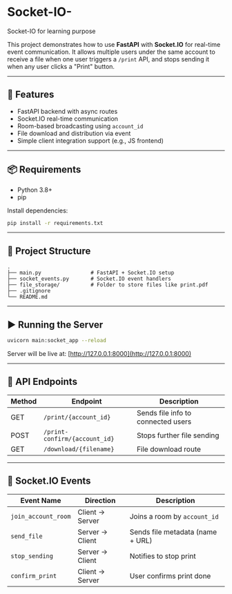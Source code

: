 # Socket-IO-
Socket-IO  for learning purpose 

This project demonstrates how to use **FastAPI** with **Socket.IO** for real-time event communication. It allows multiple users under the same account to receive a file when one user triggers a `/print` API, and stops sending it when any user clicks a "Print" button.

---

## 🚀 Features

- FastAPI backend with async routes
- Socket.IO real-time communication
- Room-based broadcasting using `account_id`
- File download and distribution via event
- Simple client integration support (e.g., JS frontend)

---

## 📦 Requirements

- Python 3.8+
- pip

Install dependencies:

```bash
pip install -r requirements.txt
````

---

## 📁 Project Structure

```
.
├── main.py                # FastAPI + Socket.IO setup
├── socket_events.py       # Socket.IO event handlers
├── file_storage/          # Folder to store files like print.pdf
├── .gitignore
└── README.md
```

---

## ▶️ Running the Server

```bash
uvicorn main:socket_app --reload
```

Server will be live at: [http://127.0.0.1:8000](http://127.0.0.1:8000)

---

## 🧪 API Endpoints

| Method | Endpoint                      | Description                        |
| ------ | ----------------------------- | ---------------------------------- |
| GET    | `/print/{account_id}`         | Sends file info to connected users |
| POST   | `/print-confirm/{account_id}` | Stops further file sending         |
| GET    | `/download/{filename}`        | File download route                |

---

## 🧠 Socket.IO Events

| Event Name          | Direction       | Description                      |
| ------------------- | --------------- | -------------------------------- |
| `join_account_room` | Client → Server | Joins a room by `account_id`     |
| `send_file`         | Server → Client | Sends file metadata (name + URL) |
| `stop_sending`      | Server → Client | Notifies to stop print           |
| `confirm_print`     | Client → Server | User confirms print done         |

